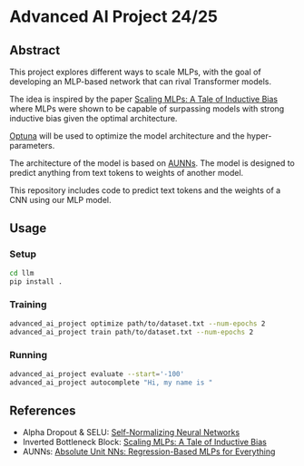 # Advanced AI Project 24/25

## Abstract
This project explores different ways to scale MLPs, with the goal of developing an MLP-based network that can rival Transformer models.

The idea is inspired by the paper [Scaling MLPs: A Tale of Inductive Bias](https://arxiv.org/abs/2306.13575) where MLPs were shown to be capable of surpassing models with strong inductive bias given the optimal architecture.

[Optuna](https://optuna.org/) will be used to optimize the model architecture and the hyper-parameters.

The architecture of the model is based on [AUNNs](https://gwern.net/aunn). The model is designed to predict anything from text tokens to weights of another model.

This repository includes code to predict text tokens and the weights of a CNN using our MLP model.

## Usage

### Setup

```bash
cd llm
pip install .
```

### Training

```bash
advanced_ai_project optimize path/to/dataset.txt --num-epochs 2
advanced_ai_project train path/to/dataset.txt --num-epochs 2
```

### Running

```bash
advanced_ai_project evaluate --start='-100'
advanced_ai_project autocomplete "Hi, my name is "
```

## References
- Alpha Dropout & SELU: [Self-Normalizing Neural Networks](https://arxiv.org/abs/1706.02515)
- Inverted Bottleneck Block: [Scaling MLPs: A Tale of Inductive Bias](https://arxiv.org/abs/2306.13575)
- AUNNs: [Absolute Unit NNs: Regression-Based MLPs for Everything](https://gwern.net/aunn)
